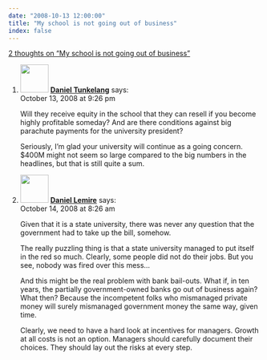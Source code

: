 ```yaml
---
date: "2008-10-13 12:00:00"
title: "My school is not going out of business"
index: false
---
```


[2 thoughts on &ldquo;My school is not going out of business&rdquo;](/lemire/blog/2008/10-13-my-school-is-not-going-out-of-business)

<ol class="comment-list">
<li id="comment-50198" class="comment even thread-even depth-1">
<div class="comment-author vcard">
<img alt src="https://secure.gravatar.com/avatar/e9a1ce0b75918ac8c05ae1e83ebeab69?s=56&#038;d=mm&#038;r=g" srcset="https://secure.gravatar.com/avatar/e9a1ce0b75918ac8c05ae1e83ebeab69?s=112&#038;d=mm&#038;r=g 2x" class="avatar avatar-56 photo" height="56" width="56" decoding="async" /> <b class="fn"><a href="http://thenoisychannel.com/" class="url" rel="ugc external nofollow">Daniel Tunkelang</a></b> <span class="says">says:</span> </div>
<div class="comment-metadata"><time datetime="2008-10-13T21:26:29+00:00">October 13, 2008 at 9:26 pm</time></a> </div>
<div class="comment-content">
<p>Will they receive equity in the school that they can resell if you become highly profitable someday? And are there conditions against big parachute payments for the university president?</p>
<p>Seriously, I&rsquo;m glad your university will continue as a going concern. $400M might not seem so large compared to the big numbers in the headlines, but that is still quite a sum.</p>
</div>
</li>
<li id="comment-50200" class="comment byuser comment-author-lemire bypostauthor odd alt thread-odd thread-alt depth-1">
<div class="comment-author vcard">
<img alt src="https://secure.gravatar.com/avatar/2ca999bef9535950f5b84281a4dab006?s=56&#038;d=mm&#038;r=g" srcset="https://secure.gravatar.com/avatar/2ca999bef9535950f5b84281a4dab006?s=112&#038;d=mm&#038;r=g 2x" class="avatar avatar-56 photo" height="56" width="56" decoding="async" /> <b class="fn"><a href="https://lemire.me/blog/" class="url" rel="ugc">Daniel Lemire</a></b> <span class="says">says:</span> </div>
<div class="comment-metadata"><time datetime="2008-10-14T08:26:23+00:00">October 14, 2008 at 8:26 am</time></a> </div>
<div class="comment-content">
<p>Given that it is a state university, there was never any question that the government had to take up the bill, somehow. </p>
<p>The really puzzling thing is that a state university managed to put itself in the red so much. Clearly, some people did not do their jobs. But you see, nobody was fired over this mess&#8230;</p>
<p>And this might be the real problem with bank bail-outs. What if, in ten years, the partially government-owned banks go out of business again? What then? Because the incompetent folks who mismanaged private money will surely mismanaged government money the same way, given time.</p>
<p>Clearly, we need to have a hard look at incentives for managers. Growth at all costs is not an option. Managers should carefully document their choices. They should lay out the risks at every step.</p>
</div>
</li>
</ol>
